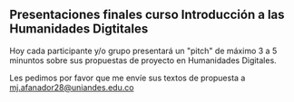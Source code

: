 ## Presentaciones finales curso Introducción a las Humanidades Digtitales

Hoy cada participante y/o grupo presentará un "pitch" de máximo 3 a 5 minuntos sobre sus propuestas de proyecto en Humanidades Digitales.

Les pedimos por favor que me envíe sus textos de propuesta a mj.afanador28@uniandes.edu.co

